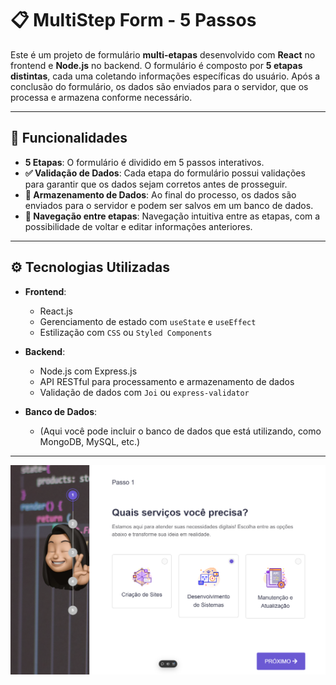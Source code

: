 # 📋 **MultiStep Form - 5 Passos**

Este é um projeto de formulário **multi-etapas** desenvolvido com **React** no frontend e **Node.js** no backend. O formulário é composto por **5 etapas distintas**, cada uma coletando informações específicas do usuário. Após a conclusão do formulário, os dados são enviados para o servidor, que os processa e armazena conforme necessário.

---

## 🚀 **Funcionalidades**

- **5 Etapas**: O formulário é dividido em 5 passos interativos.
- **✅ Validação de Dados**: Cada etapa do formulário possui validações para garantir que os dados sejam corretos antes de prosseguir.
- **💾 Armazenamento de Dados**: Ao final do processo, os dados são enviados para o servidor e podem ser salvos em um banco de dados.
- **🔄 Navegação entre etapas**: Navegação intuitiva entre as etapas, com a possibilidade de voltar e editar informações anteriores.

---

## ⚙️ **Tecnologias Utilizadas**

- **Frontend**: 
  - React.js
  - Gerenciamento de estado com `useState` e `useEffect`
  - Estilização com `CSS` ou `Styled Components`

- **Backend**:
  - Node.js com Express.js
  - API RESTful para processamento e armazenamento de dados
  - Validação de dados com `Joi` ou `express-validator`
  
- **Banco de Dados**:
  - (Aqui você pode incluir o banco de dados que está utilizando, como MongoDB, MySQL, etc.)

---
![Preview Image](https://github.com/sabrinagui/multiform-react/blob/main/preview.png)
